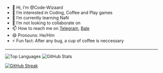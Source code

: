 - 👋 Hi, I’m @Code-Wizaard
- 👀 I’m interested in Coding, Coffee and Play games
- 🌱 I’m currently learning NaN
- 💞️ I’m not looking to collaborate on
- 📫 How to reach me on [Telegram](https://t.me/CodeWizaard), [Bale](https://ble.ir/CodeWizaard)
- 😄 Pronouns: He/Him
- ⚡ Fun fact: After any bug, a cup of coffee is neccessary
---
<img src="https://github-readme-stats.vercel.app/api/top-langs/?username=Code-Wizaard&layout=compact&theme=radical" alt="Top Languages" />

<img src="https://github-readme-stats.vercel.app/api?username=Code-Wizaard&show_icons=true&theme=radical" alt="GitHub Stats" />

[![GitHub Streak](https://streak-stats.demolab.com?user=Code-Wizaard&theme=transparent)](https://git.io/streak-stats)
